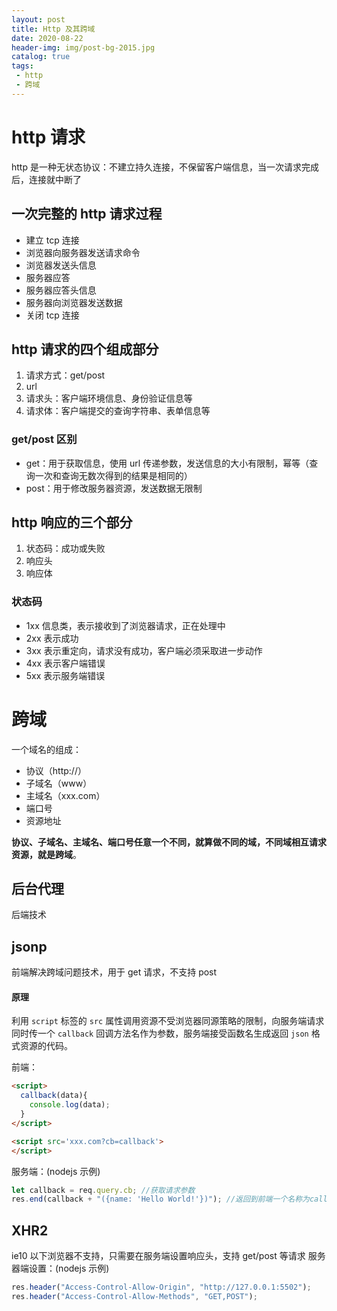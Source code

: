 ```yaml
---
layout: post
title: Http 及其跨域
date: 2020-08-22
header-img: img/post-bg-2015.jpg
catalog: true
tags:
 - http
 - 跨域
---
```


# http 请求

http 是一种无状态协议：不建立持久连接，不保留客户端信息，当一次请求完成后，连接就中断了

## 一次完整的 http 请求过程

- 建立 tcp 连接
- 浏览器向服务器发送请求命令
- 浏览器发送头信息
- 服务器应答
- 服务器应答头信息
- 服务器向浏览器发送数据
- 关闭 tcp 连接

## http 请求的四个组成部分

1. 请求方式：get/post
2. url
3. 请求头：客户端环境信息、身份验证信息等
4. 请求体：客户端提交的查询字符串、表单信息等

### get/post 区别

- get：用于获取信息，使用 url 传递参数，发送信息的大小有限制，幂等（查询一次和查询无数次得到的结果是相同的）
- post：用于修改服务器资源，发送数据无限制

## http 响应的三个部分

1.  状态码：成功或失败
2.  响应头
3.  响应体

### 状态码

- 1xx 信息类，表示接收到了浏览器请求，正在处理中
- 2xx 表示成功
- 3xx 表示重定向，请求没有成功，客户端必须采取进一步动作
- 4xx 表示客户端错误
- 5xx 表示服务端错误

# 跨域

一个域名的组成：

- 协议（http://）
- 子域名（www）
- 主域名（xxx.com）
- 端口号
- 资源地址

**协议、子域名、主域名、端口号任意一个不同，就算做不同的域，不同域相互请求资源，就是跨域**。

## 后台代理
后端技术
## jsonp

前端解决跨域问题技术，用于 get 请求，不支持 post

#### 原理

利用 `script` 标签的 `src` 属性调用资源不受浏览器同源策略的限制，向服务端请求同时传一个 `callback` 回调方法名作为参数，服务端接受函数名生成返回 `json` 格式资源的代码。

前端：

```html
<script>
  callback(data){
    console.log(data);
  }
</script>

<script src='xxx.com?cb=callback'>
</script>
```

服务端：(nodejs 示例)

```js
let callback = req.query.cb; //获取请求参数
res.end(callback + "({name: 'Hello World!'})"); //返回到前端一个名称为callback的js函数并执行，这样在前端页面只需要定义了一个callback的函数，就可以接收到后端的数据并处理
```

## XHR2

ie10 以下浏览器不支持，只需要在服务端设置响应头，支持 get/post 等请求
服务器端设置：(nodejs 示例)

```js
res.header("Access-Control-Allow-Origin", "http://127.0.0.1:5502");
res.header("Access-Control-Allow-Methods", "GET,POST");
```
